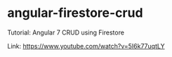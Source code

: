 # angular-firestore-crud

Tutorial: Angular 7 CRUD using Firestore

Link: https://www.youtube.com/watch?v=5I6k77uqtLY